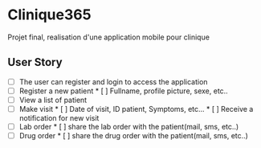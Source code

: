 # Clinique365

Projet final, realisation d'une application mobile pour clinique

##  User Story
* [ ]  The user can register and login to access the application
* [ ]  Register a new patient
       * [ ] Fullname, profile picture, sexe, etc..
* [ ]  View a list of patient
* [ ]  Make visit
       * [ ] Date of visit, ID patient, Symptoms, etc...
       * [ ] Receive a notification for new visit
* [ ]  Lab order
       * [ ] share the lab order with the patient(mail, sms, etc..)
* [ ]  Drug order
       * [ ] share the drug order with the patient(mail, sms, etc..)    
